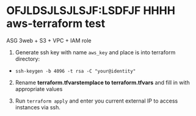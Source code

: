 # OFJLDSJLSJLSJF:LSDFJF HHHH aws-terraform test
ASG 3web + S3 + VPC + IAM role

1. Generate ssh key with name `aws_key` and place is into terraform directory:

  -   `ssh-keygen -b 4096 -t rsa -C "your@identity"`

2. Rename **terraform.tfvarstemplace to terraform.tfvars** and fill in with appropriate values

3. Run `terraform apply` and enter you current external IP to access instances via ssh.
